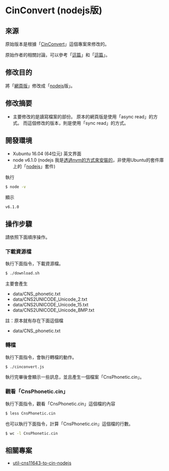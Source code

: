 # CinConvert (nodejs版)

## 來源

原始版本是根據「[CinConvert](https://github.com/ren1244/CinConvert)」這個專案來修改的。

原始作者的相關討論，可以參考「[這篇](https://www.ubuntu-tw.org/modules/newbb/viewtopic.php?post_id=354600#forumpost354600)」和「[這篇](https://www.ubuntu-tw.org/modules/newbb/viewtopic.php?post_id=354546#forumpost354546)」。

## 修改目的

將「[網頁版](https://github.com/ren1244/CinConvert/blob/master/FileRead.js)」修改成「[nodejs](https://nodejs.org/)版」。

## 修改摘要

* 主要修改的是讀寫檔案的部份。
原本的網頁版是使用「async read」的方式。
而這個修改的版本，則是使用「sync read」的方式。


## 開發環境

* Xubuntu 16.04 (64位元) 英文界面
* node v6.1.0 (nodejs 我是[透過nvm的方式來安裝的](http://samwhelp.github.io/blog/read/platform/nodejs/install/)，非使用Ubuntu的套件庫上的「[nodejs](http://packages.ubuntu.com/xenial/nodejs)」套件)

執行

``` sh
$ node -v
```

顯示

```
v6.1.0
```

## 操作步驟

請依照下面順序操作。

### 下載資源檔

執行下面指令，下載資源檔。

``` sh
$ ./download.sh
```

主要會產生

* data/CNS_phonetic.txt
* data/CNS2UNICODE_Unicode_2.txt
* data/CNS2UNICODE_Unicode_15.txt
* data/CNS2UNICODE_Unicode_BMP.txt

註：原本就有存在下面這個檔

* data/CNS_phonetic.txt

### 轉檔

執行下面指令，會執行轉檔的動作。

``` sh
$ ./cinconvert.js
```

執行完畢後會顯示一些訊息，並且產生一個檔案「CnsPhonetic.cin」。


### 觀看「CnsPhonetic.cin」

執行下面指令，觀看「CnsPhonetic.cin」這個檔的內容

``` sh
$ less CnsPhonetic.cin
```

也可以執行下面指令，計算「CnsPhonetic.cin」這個檔的行數。

``` sh
$ wc -l CnsPhonetic.cin
```

## 相關專案

* [util-cns11643-to-cin-nodejs](https://github.com/samwhelp/util-cns11643-to-cin-nodejs.git)
